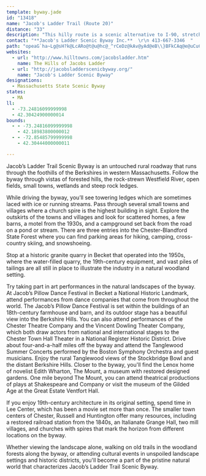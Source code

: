 ```yaml
---
template: byway.jade
id: "13418"
name: "Jacob's Ladder Trail (Route 20)"
distance: "33"
description: "This hilly route is a scenic alternative to I-90, stretching from Becker to Westfield along US 20. It was once the beginning of the Yellowstone Route to Oregon."
contact: "**Jacob's Ladder Scenic Byway Inc.**  \r\n 413-667-3346  "
path: "opeaG`ha~Lg@sH?k@LcARo@t@u@hc@_^rCeDz@kAv@yAd@eB\\}BFkCAq@e@uCuCgL]iDDoA~@uD~@aBhBeBdHsFz@mARk@NaADyAEk@_AyEq@mB{@sAy@s@sFyCcAgAwGmOgDaJ_@gBUqCY{GHwKr@}`@^mH`@uSv@}Rh@yH~BwUh@iI|AoO^mGxD}w@rA_`@^kCbBgFd@gB^aDDyDKcXD_BX_CbBiKpAcMPuAx@{CjJqZhEuHbDeJfHiKbAsB~AaE\\}@^oBP_FLaAbAsCdAkBlEaErHaIdEaDdOgGbEkC|Ae@tBS|BD~ATfC~@`ARp@HxB?fJw@dLgBbAY~AmA|AyBnDiLl@oAx@gAz@s@x@_@tIeAdBo@bByAbDcElBiEzJeb@nCyIlBmEbDmGj^ak@rCcFXq@^gBdBaNNkBAuAMkA]kAm@gAyEyDqEsCmGsEcB_BgCuC{@gB}@qCe@{Co@uFMoCRkHEyCwEo^SgDA{BNsCb@mC~GsUb@cEbB_n@ImBYgBs@_C{@qAqAoAiAk@{@SyBSuF@kB_@y@_@yAoAgAeBe@_B_@{BIwABuIn@ot@AeF]oCs@sCsBqF}FqMo@qBMmALkCn@yB|HoKl@gAt@qBl@oDNyBC{BeAuT_@gSQ{B[_CcBuIqKuXqAoHeDmKOmACaAFgOe@wTa@_BoCsFw@aCoA{HkAsDSwBCcFF_BZeCr@gB|C_Ft@oCb@kEFoJR}AbA}DRoA@}AKyA[qA]s@cAeA}CgBc@k@[_AEg@HqESuIBaHGyBUuDe@_Dc@{Bu@cC_AyAqAs@_BYsGYi@Mc@W_@a@e@yASqACaDFk@TaAh@wA~@uA^y@J}@Fs@C_Ak@oBy@_AaCeBuBkCcAm@{@WoEOk@QcAy@}@{AeCmHs@_BsGuIc@cAYiAOqA?aCh@sFlByJTgEReAh@mBf@aAtCwCfAyBTcCVeGHy@vJc^lAmCxF}IlAwAnA_AjH{BnR{MrDsE|BsEnAuAtAk@jBY|Jq@zBaA~AsBj@qA|CuLrDgHrAsBlHuIjAaCf@}B^wJX_CXgAnDkJbAoD|@yHNyC?mCOaDy@sGcCqWm@eIAaBNsDp@mE\\kAhAgC|@sAt@y@xByA|HeD~MaFnHiFjAiAtBwC`AeBdAeE\\yBhAkMpA}J`AoFxAeFt@sB|B{EhGaL`EiFlHsHfD_E~ByD|@mBxA{ExAgHfGyd@`BsJjA{ErFoQt@eEf@iEHyANkFMuF_DqZYeGEoGJ{IZyFf@gCx@mBhAkB^_@jJyDfIcIzAaClA}CvAsCxCoFnAeB|@y@~B{AbH}D~LoK|AsB~AuDtAgEpAiCt@iAb@eAXyAxAuKDeBEyA_@aEC_BTqCb@cAt@w@jDgAdB_@xAJzHbBn@HbCEf@K`@S|@mAd@c@r@a@lF}A|Ey@nBm@|HuFbAk@|RwIxAi@bASxAF~Ap@tJrI~ElB|@j@fE`E~@j@r@TfHVpMJjEXlIfApMVdF`@t@?x@S~CsB"
websites: 
  - url: "http://www.hilltowns.com/jacobsladder.htm"
    name: The Hills of Jacobs Ladder
  - url: "http://jacobsladderscenicbyway.org/"
    name: "Jacob's Ladder Scenic Byway"
designations: 
  - Massachusetts State Scenic Byway
states: 
  - MA
ll: 
  - -73.24816099999998
  - 42.30424900000014
bounds: 
  - - -73.24816099999998
    - 42.18983800000012
  - - -72.85485799999998
    - 42.30444000000011

---
```


Jacob’s Ladder Trail Scenic Byway is an untouched rural roadway that runs through the foothills of the Berkshires in western Massachusetts. Follow the byway through vistas of forested hills, the rock-strewn Westfield River, open fields, small towns, wetlands and steep rock ledges.  

While driving the byway, you’ll see towering ledges which are sometimes laced with ice or running streams. Pass through several small towns and villages where a church spire is the highest building in sight. Explore the outskirts of the towns and villages and look for scattered homes, a few barns, a motel from the 1930s, and a campground set back from the road on a pond or stream. There are three entries into the Chester-Blandford State Forest where you can find parking areas for hiking, camping, cross-country skiing, and snowshoeing.

Stop at a historic granite quarry in Becket that operated into the 1950s, where the water-filled quarry, the 19th-century equipment, and vast piles of tailings are all still in place to illustrate the industry in a natural woodland setting.  

Try taking part in art performances in the natural landscapes of the byway. At Jacob’s Pillow Dance Festival in Becket a National Historic Landmark, attend performances from dance companies that come from throughout the world. The Jacob’s Pillow Dance Festival is set within the buildings of an 18th-century farmhouse and barn, and its outdoor stage has a beautiful view into the Berkshire Hills. You can also attend performances of the Chester Theatre Company and the Vincent Dowling Theater Company, which both draw actors from national and international stages to the Chester Town Hall Theater in a National Register Historic District. Drive about four-and-a-half miles off the byway and attend the Tanglewood Summer Concerts performed by the Boston Symphony Orchestra and guest musicians. Enjoy the rural Tanglewood views of the Stockbridge Bowl and the distant Berkshire Hills. Closer to the byway, you'll find the Lenox home of novelist Edith Wharton, The Mount, a museum with restored designed gardens. One mile beyond The Mount, you can attend theatrical productions of plays at Shakespeare and Company or visit the museum of the Gilded Age at the Great Estate Ventfort Hall.

If you enjoy 19th-century architecture in its original setting, spend time in Lee Center, which has been a movie set more than once. The smaller town centers of Chester, Russell and Huntington offer many resources, including a restored railroad station from the 1840s, an Italianate Grange Hall, two mill villages, and churches with spires that mark the horizon from different locations on the byway.

Whether viewing the landscape alone, walking on old trails in the woodland forests along the byway, or attending cultural events in unspoiled landscape settings and historic districts, you'll become a part of the pristine natural world that characterizes Jacob’s Ladder Trail Scenic Byway.